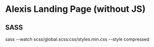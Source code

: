 # Alexis Landing Page (without JS)
## SASS
sass --watch scss/global.scss:css/styles.min.css --style compressed
